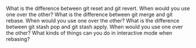 What is the difference between git reset and git revert. When would you use one over the other?
What is the difference between git merge and git rebase. When would you use one over the other?
What is the difference between git stash pop and git stash apply. When would you use one over the other?
What kinds of things can you do in interactive mode when rebasing?